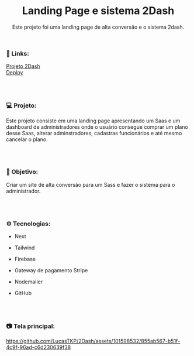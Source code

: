 <h1 align="center">Landing Page e sistema 2Dash</h1>
<p align="center">Este projeto foi uma landing page de alta conversão e o sistema 2dash.</p> <br />

### 🔗 Links:
<a href="https://github.com/LucasTKP/2Dash">Projeto 2Dash</a></br>
<a href="https://www.2docs.app/">Deploy</a></br>

</br>
</br>

### 💻 Projeto:

Este projeto consiste em uma landing page apresentando um Saas e um dashboard de administradores onde o usuário consegue comprar um plano desse Saas, alterar adminstradores, cadastras funcionários e até mesmo cancelar o plano.
 
<br /> <br />

### 🎯 Objetivo:

Criar um site de alta conversão para um Sass e fazer o sistema para o administrador.

<br /> <br />

### ⚙️ Tecnologias:

- Next
- Tailwind
- Firebase
- Gateway de pagamento Stripe
- Nodemailer
- GitHub

  <br /> <br />

### 📷 Tela principal:

https://github.com/LucasTKP/2Dash/assets/101598532/855ab567-b51f-4c9f-96ad-c6d230639f38

<br />
